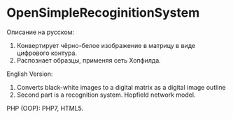 # OpenSimpleRecoginitionSystem
Описание на русском:
 1) Конвертирует чёрно-белое изображение в матрицу в виде цифрового контура.
 2) Распознает образцы, применяя сеть Хопфилда.


English Version: 
 1) Converts black-white images to a digital matrix as a digital image outline
 2) Second part is a recognition system. Hopfield network model.

PHP (OOP): PHP7, HTML5.
